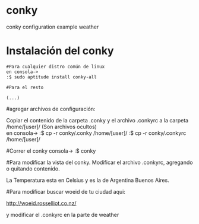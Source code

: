 # conky
conky configuration example weather

# Instalación del conky

	#Para cualquier distro común de linux
	en consola->
	:$ sudo aptitude install conky-all

	#Para el resto

	(...)

#agregar archivos de configuración:

Copiar el contenido de la carpeta .conky y el archivo .conkyrc a la carpeta /home/[user]/ 
(Son archivos ocultos)	
	en consola->
	:$ cp -r conky/.conky /home/[user]/
	:$ cp -r conky/.conkyrc /home/[user]/

#Correr el conky
	consola->
	:$ conky

#Para modificar la vista del conky.
Modificar el archivo .conkyrc, agregando o quitando contenido. 

La Temperatura esta en Celsius y es la de Argentina Buenos Aires.

#Para modificar buscar woeid de tu ciudad aqui:

http://woeid.rosselliot.co.nz/

y modificar el .conkyrc en la parte de weather
